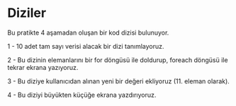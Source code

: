 # Diziler 
Bu pratikte 4 aşamadan oluşan bir kod dizisi bulunuyor.

1 - 10 adet tam sayı verisi alacak bir dizi tanımlayoruz.

2 - Bu dizinin elemanlarını bir for döngüsü ile doldurup, foreach döngüsü ile tekrar ekrana yazıyoruz.

3 - Bu diziye kullanıcıdan alınan yeni bir değeri ekliyoruz (11. eleman olarak).

4 - Bu diziyi büyükten küçüğe ekrana yazdırıyoruz.
